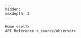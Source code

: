 ```{include} ../README.md
```

```{toctree}
---
hidden:
maxdepth: 2
---

Home <self>
API Reference <_source/observer>
```
